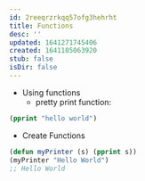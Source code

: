 ```yaml
---
id: 2reeqrzrkqq57ofg3hehrht
title: Functions
desc: ''
updated: 1641271745406
created: 1641105063920
stub: false
isDir: false
---
```



- Using functions
  - pretty print function:

```lisp
(pprint "hello world")
```

- Create Functions

```lisp
(defun myPrinter (s) (pprint s))
(myPrinter "Hello World")
;; Hello World
```

